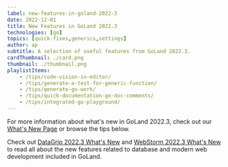 ```yaml
---
label: new-features-in-goland-2022-3
date: 2022-12-01
title: New Features in GoLand 2022.3
technologies: [go]
topics: [quick-fixes,generics,settings]
author: ap
subtitle: A selection of useful features from GoLand 2022.3.
cardThumbnail: ./card.png
thumbnail: ./thumbnail.png
playlistItems:
    - /tips/code-vision-in-editor/
    - /tips/generate-a-test-for-generic-function/
    - /tips/generate-go-work/
    - /tips/quick-documentation-go-doc-comments/
    - /tips/integrated-go-playground/
---
```


For more information about what's new in GoLand 2022.3, check out our [What's New Page](https://jetbrains.com/go/whatsnew) or browse the tips below.

Check out <a href="https://www.jetbrains.com/datagrip/whatsnew/">
DataGrip 2022.3 What's New</a>
and <a href="https://www.jetbrains.com/webstorm/whatsnew/">
WebStorm 2022.3 What's New</a> to read all about the new features
related to database and modern web development included in GoLand.
